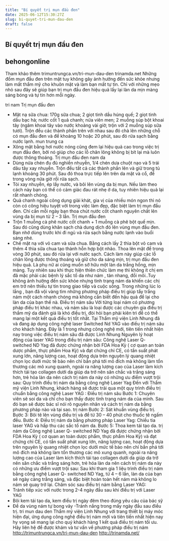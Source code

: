 ```yaml
---
title: "Bí quyết trị mụn đầu đen"
date: 2025-06-12T15:30:27Z
slug: bi-quyet-tri-mun-dau-den
draft: false
---
```


## Bí quyết trị mụn đầu đen

## behongonline

Tham khảo thêm trimuntrungca.vn/tri-mun-dau-den
trinamda.net
Những đốm mụn đầu đen trên mặt tuy không gây ảnh hưởng đến sức khỏe nhưng làm mất thẩm mỹ cho khuôn mặt và làm bạn mất tự tin. Chỉ với những mẹo nhỏ sau đây sẽ giúp bạn trị mụn đầu đen hiệu quả lấy lại làn da mịn màng sáng bóng và tự tin hơn mỗi ngày.

 tri nam
Trị mụn đầu đen
- Mặt nạ sữa chua: 170g sữa chua; 2 giọt tinh dầu húng quế; 2 giọt tinh dầu bạc hà; nước cốt 1 quả chanh; nửa viên men; 2 muỗng súp bột khoai tây (ngâm khoai tây vào nước khoảng vài giờ; trộn với 2 muỗng súp sữa tươi).
Trộn đều các thành phần trên với nhau sau đó chà lên những chỗ có mụn đầu đen và để khoảng 10 hoặc 20 phút, sau đó rửa sạch bằng nước lạnh.
mun trung ca
- Xông mặt bằng hơi nước nóng cũng đem lại hiệu quả cao trong việc trị mụn đầu đen, bởi nó giúp cho các lỗ chân lông không bị bít lại mà luôn được thông thoáng.
Trị mụn đầu đen
nam da
- Dùng nửa chén đu đủ nghiền nhuyễn, 1/4 chén dưa chuột nạo và 5 trái dâu tây xay nhuyễn. Trộn đều tất cả các thành phần lên và giữ trong tủ lạnh khoảng 30 phút. Sau đó thoa trực tiếp lên trên da mặt và cổ, để trong vòng nửa giờ rồi rửa sạch.
- Tỏi xay nhuyễn, ép lấy nước, và bôi lên vùng da bị mụn. Nếu làm theo cách này bạn có thể có cảm giác đau rát nhẹ ở da, tuy nhiên hiệu quả lại rất nhanh chóng.
- Quả chanh ngoài công dụng giải khát, gia vị của nhiều món ngon thì nó còn có công hiệu tuyệt vời trong việc làm đẹp, đặc biệt làm trị mụn đầu đen. Chỉ cần mỗi ngày bạn thoa chút nước cốt chanh nguyên chất lên vùng da bị mụn từ 2 – 3 lần.
Trị mụn đầu đen
- Trộn 1 muỗng cà phê nước cốt chanh + 1 muỗng cà phê bột quế mịn. Sau đó cũng dùng khăn sạch chà dung dịch đó lên vùng mụn đầu đen. Bạn nhớ dùng trước khi đi ngủ và rửa sạch bằng nước lạnh vào buổi sáng nhé.
- Chế mặt nạ với vỏ cam và sữa chua. Bằng cách lấy 2 thìa bột vỏ cam và thêm 4 thìa sữa chua tạo thành hỗn hợp bột nhão. Thoa lên mặt để trong vòng 30 phút, sau đó rửa lại với nước sạch. Cách làm này giúp các lỗ chân lông được thông thoáng và giữ cho da sáng mịn, trị mụn đầu đen hiệu quả.
Là phụ nữ ai cũng muốn sỡ hữu một làn da trắng hồng, mịn màng. Tuy nhiên sau khi thực hiện thiên chức làm mẹ thì không ít chị em đã mặc phải các bệnh lý sắc tố da như nám , tàn nhang, đồi môi..Tuy không ảnh hưởng đến sức khỏe nhưng tình trạng nám da khiến các chị em trở nên thiếu tự tin trong giao tiếp và cuộc sống. Trong những lúc lo lắng , bạn đã vội vàng tìm những phương pháp điều trị giúp tẩy trắng nám một cách nhanh chóng mà không cần biết đến hậu quả để lại cho làn da của bạn thế nà.
Điều trị nám sâu
Với từng loại nám có phương pháp điều trị khác nhau, và nám sâu là loại được các chuyên gia điều trị thẩm mỹ da đánh giá là khó điều trị, đòi hỏi bạn phải kiên trì để có thể mang lại một kết quả điều trị tốt nhất.
Tại Thẩm mỹ viện Linh Nhung đã và đang áp dụng công nghệ laser Switched Nd YAG vào điều trị nám sâu cho khách hàng. Đây là 1 trong nhưng công nghệ mới, tiên tiến nhất hiện nay trong việc điều trị nám sâu đã được Linh Nhung
Nguyên lý hoạt động của laser YAG trong điều trị nám sâu:
Công nghệ Laser Q- switched ND Yag đã được chứng nhận bời FDA Hoa Kỳ ( cơ quan an toàn dược phẩm, thực phẩm Hoa Kỳ) và đạt chứng chỉ CE,  có tần suất phát xung lớn, năng lượng cao, hoạt động dựa trên nguyên lý quang nhiệt chọn lọc dưới mức tế bào nên chỉ bắn phá tới mô đích mà không làm tổn thương các mô xung quanh, ngoài ra năng lượng cao của Laser làm kích thích tái tạo collagen dưới da giúp da trở nên săn chắc và trắng sáng hơn, trẻ hóa làn da nên cách trị nám da này có những ưu điểm vượt trội sau:
Quy trình điều trị nám da bằng công nghệ Laser Yag
Đến với Thẩm mỹ viện Linh Nhung, khách hàng sẽ được trải qua một quy trình điều trị chuẩn bằng công nghệ Laser YAG :
Điều trị nám sâu
    Bước 1: Chuyên viên sẽ soi da và chỉ cho bạn thấy được tình trạng nám da của mình. Sau đó bạn sẽ được bác sĩ nói rõ nguyên nhân   và cách trị nám da bằng phương pháp nào và tại sao.
trị nám
    Bước 2: Sát khuẩn vùng điều trị.
    Bước 3: Bôi tê lên vùng điều trị và để từ 30 – 40 phút cho thuốc tê ngấm đều.
    Bước 4: Điều trị nám da bằng phương pháp  Laser Yag: Chiếu tia laser YAG và hấp thu các sắc tố nám da.
    Bước 5: Thoa kem tái tạo da.
trị nám da
Công nghệ Laser Q- switched ND Yag đã được chứng nhận bời FDA Hoa Kỳ ( cơ quan an toàn dược phẩm, thực phẩm Hoa Kỳ) và đạt chứng chỉ CE,  có tần suất phát xung lớn, năng lượng cao, hoạt động dựa trên nguyên lý quang nhiệt chọn lọc dưới mức tế bào nên chỉ bắn phá tới mô đích mà không làm tổn thương các mô xung quanh, ngoài ra năng lượng cao của Laser làm kích thích tái tạo collagen dưới da giúp da trở nên săn chắc và trắng sáng hơn, trẻ hóa làn da nên cách trị nám da này có những ưu điểm vượt trội sau:
Sau khi tham gia 1 liệu trình điều trị nám bằng công nghệ Laser Q- switched ND Yag, từ 4 – 6 lần, làn da của bạn sẽ ngày càng trắng sáng, và đặc biệt hoàn toàn hết nám mà không lo nám sẽ quay trở lại.
Chăm sóc sau điều trị nám bằng Laser YAG:
- Tránh tiếp xúc với nước trong 2-4 ngày đầu sau khi điều trị với Laser YAG
- Bôi kem tái tạo da, kem điều trị ngày đêm theo đúng yêu câu của bác sỹ
- Để da vùng nám tự bong vảy
-Tránh nắng trong mấy ngày đầu sau điều trị.
 tri mun dau den
Thẩm mỹ viện Linh Nhung với trang thiết bị máy móc hiện đại, ứng dụng công nghệ điều trị nám mới và tiên tiến nhất hiện nay hy vọng sẽ mang lại cho quý khách hàng 1 kết quả điều trị nám tối ưu. Hãy liên hệ để được khám và tư vấn về phương pháp điều trị nám
http://trimuntrungca.vn/tri-mun-dau-den
http://trinamda.net/